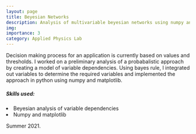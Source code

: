 ```yaml
---
layout: page
title: Beyesian Networks
description: Analysis of multivariable beyesian networks using numpy and matplotlib.
img:
importance: 3
category: Applied Physics Lab
---
```


Decision making process for an application is currently based on values and thresholds. I worked on a preliminary analysis of a probabalistic approach by creating a model of variable dependencies. Using bayes rule, I integrated out variables to determine the required variables and implemented the approach in python using numpy and matplotlib.


<h5 id="skills-used-">Skills used:</h5>
<li>Beyesian analysis of variable dependencies</li>
<li>Numpy and matplotlib</li>

Summer 2021.
